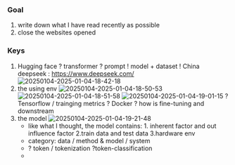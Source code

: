 ### Goal

1. write down what I have read recently as possible
2. close the websites opened

### Keys

1. Hugging face
   ? transformer
   ? prompt
   ! model + dataset
   ! China deepseek : https://www.deepseek.com/
   ![20250104-2025-01-04-18-42-18](https://cdn.statically.io/gh/stoneBuild29/MyPictures@main/upload/20250104-2025-01-04-18-42-18.png)
2. the using env
   ![20250104-2025-01-04-18-50-53](https://cdn.statically.io/gh/stoneBuild29/MyPictures@main/upload/20250104-2025-01-04-18-50-53.png)
   ![20250104-2025-01-04-18-51-58](https://cdn.statically.io/gh/stoneBuild29/MyPictures@main/upload/20250104-2025-01-04-18-51-58.png)
   ![20250104-2025-01-04-19-01-15](https://cdn.statically.io/gh/stoneBuild29/MyPictures@main/upload/20250104-2025-01-04-19-01-15.png)
   ? Tensorflow / trainging metrics
   ? Docker
   ? how is fine-tuning and downstream
3. the model
   ![20250104-2025-01-04-19-21-48](https://cdn.statically.io/gh/stoneBuild29/MyPictures@main/upload/20250104-2025-01-04-19-21-48.png)
   - like what I thought, the model contains: 1. inherent factor and out influence factor 2.train data and test data 3.hardware env
   - category:  data /  method & model / system
   - ? token / tokenization ?token-classification
   -
